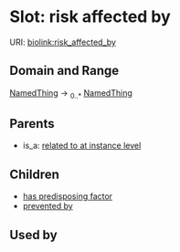 
# Slot: risk affected by




URI: [biolink:risk_affected_by](https://w3id.org/biolink/vocab/risk_affected_by)


## Domain and Range

[NamedThing](NamedThing.md) &#8594;  <sub>0..\*</sub> [NamedThing](NamedThing.md)

## Parents

 *  is_a: [related to at instance level](related_to_at_instance_level.md)

## Children

 *  [has predisposing factor](has_predisposing_factor.md)
 *  [prevented by](prevented_by.md)

## Used by

